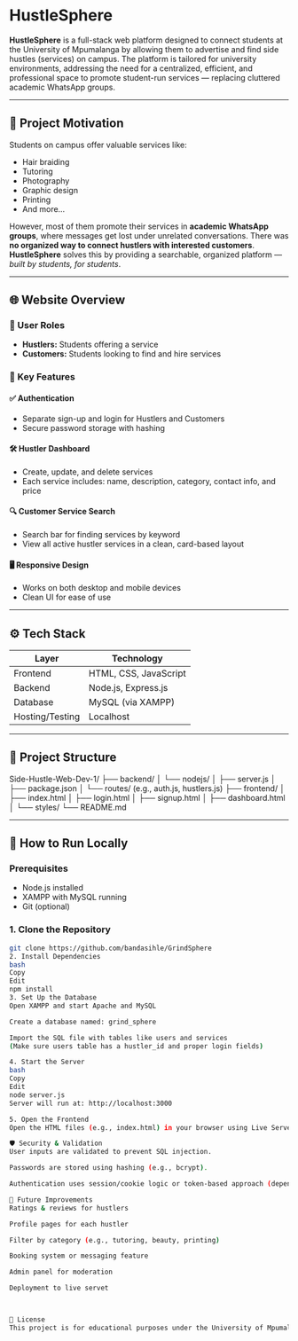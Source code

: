 # HustleSphere

**HustleSphere** is a full-stack web platform designed to connect students at the University of Mpumalanga by allowing them to advertise and find side hustles (services) on campus. The platform is tailored for university environments, addressing the need for a centralized, efficient, and professional space to promote student-run services — replacing cluttered academic WhatsApp groups.

---

## 🧠 Project Motivation

Students on campus offer valuable services like:
- Hair braiding
- Tutoring
- Photography
- Graphic design
- Printing
- And more…

However, most of them promote their services in **academic WhatsApp groups**, where messages get lost under unrelated conversations. There was **no organized way to connect hustlers with interested customers**.  
**HustleSphere** solves this by providing a searchable, organized platform — *built by students, for students*.

---

## 🌐 Website Overview

### 👥 User Roles
- **Hustlers:** Students offering a service
- **Customers:** Students looking to find and hire services

### 🧩 Key Features

#### ✅ Authentication
- Separate sign-up and login for Hustlers and Customers
- Secure password storage with hashing

#### 🛠️ Hustler Dashboard
- Create, update, and delete services
- Each service includes: name, description, category, contact info, and price

#### 🔍 Customer Service Search
- Search bar for finding services by keyword
- View all active hustler services in a clean, card-based layout

#### 🖥️ Responsive Design
- Works on both desktop and mobile devices
- Clean UI for ease of use

---

## ⚙️ Tech Stack

| Layer      | Technology               |
|------------|---------------------------|
| Frontend   | HTML, CSS, JavaScript     |
| Backend    | Node.js, Express.js       |
| Database   | MySQL (via XAMPP)         |
| Hosting/Testing | Localhost             |

---

## 📁 Project Structure

Side-Hustle-Web-Dev-1/
├── backend/
│ └── nodejs/
│ ├── server.js
│ ├── package.json
│ └── routes/ (e.g., auth.js, hustlers.js)
├── frontend/
│ ├── index.html
│ ├── login.html
│ ├── signup.html
│ ├── dashboard.html
│ └── styles/
└── README.md



---

## 🧪 How to Run Locally

### Prerequisites
- Node.js installed
- XAMPP with MySQL running
- Git (optional)

### 1. Clone the Repository
```bash
git clone https://github.com/bandasihle/GrindSphere
2. Install Dependencies
bash
Copy
Edit
npm install
3. Set Up the Database
Open XAMPP and start Apache and MySQL

Create a database named: grind_sphere

Import the SQL file with tables like users and services
(Make sure users table has a hustler_id and proper login fields)

4. Start the Server
bash
Copy
Edit
node server.js
Server will run at: http://localhost:3000

5. Open the Frontend
Open the HTML files (e.g., index.html) in your browser using Live Server or file path.

🛡️ Security & Validation
User inputs are validated to prevent SQL injection.

Passwords are stored using hashing (e.g., bcrypt).

Authentication uses session/cookie logic or token-based approach (depending on implementation).

🚀 Future Improvements
Ratings & reviews for hustlers

Profile pages for each hustler

Filter by category (e.g., tutoring, beauty, printing)

Booking system or messaging feature

Admin panel for moderation

Deployment to live servet



📜 License
This project is for educational purposes under the University of Mpumalanga Web Development module.
